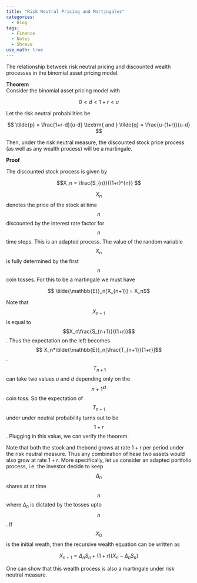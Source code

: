 ```yaml
---
title: "Risk Neutral Pricing and Martingales"
categories:
  - Blog
tags:
  - Finance
  - Notes
  - Shreve
use_math: true
---
```

The relationship betweek risk neutral pricing and discounted wealth processes in the binomial asset pricing model.

**Theorem** 
<br>
Consider the binomial asset pricing model with 

$$ 0 < d < 1+r <  u$$

Let the risk neutral probabilities be 

$$ \tilde{p} = \frac{1+r-d}{u-d} \textrm{ and } \tilde{q} = \frac{u-(1+r)}{u-d} $$


Then, under the risk neutral measure, the discounted stock price process (as well as any wealth process) will be a martingale.


**Proof**

The discounted stock process is given by 

$$X_n = \frac{S_{n}}{(1+r)^{n}} $$

$$X_n$$ denotes the price of the stock at time $$n$$ discounted by the interest rate factor for $$n$$ time steps. This is an adapted process. The value of the random variable $$X_n$$ is fully determined by the first $$n$$ coin tosses. For this to be a martingale  we must have

$$ \tilde{\mathbb{E}}_n[X_{n+1}] = X_n$$

Note that $$ X_{n+1} $$ is equal to $$X_n\frac{S_{n+1}}{(1+r)}$$. Thus the expectation on the left becomes  $$ X_n*\tilde{\mathbb{E}}_n[\frac{T_{n+1}}{1+r}]$$.  $$\ T_{n+1}$$ can take two values $u$ and $d$ depending only on the $$n+1^{st}$$ coin toss. So the expectation of $$T_{n+1}$$ under  under neutral probability turns out to be $$1+r$$. Plugging in this value, we can verify the theorem.

Note that both the stock and thebond grows at rate $1+r$ per period under the risk neutral measure. Thus any combination of hese two assets would also grow at rate $1+r$.  More specifically,
let us consider an adapted portfolio process, i.e. the investor decide to keep $$\Delta_n$$ shares at at time $$n$$ where $\Delta_n$ is dictated by the tosses upto $$n$$.  If $$X_0$$ is the initial weath, then the recursive wealth equation can be written as

$$X_{n+1} = \Delta_n S_n + (1+r)(X_n- \Delta_n S_n)$$

One can show that this wealth process is also a martingale under risk neutral measure.
